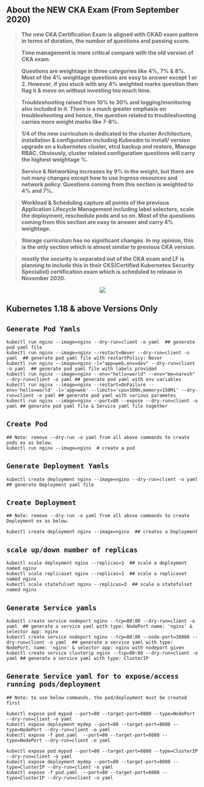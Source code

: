 ## About the NEW CKA Exam (From September 2020)

> **The new CKA Certification Exam is aligned with CKAD exam pattern in terms of duration, the number of questions and passing score.**

> **Time management is more critical compare with the old version of CKA exam.**

> **Questions are weightage in three categories like 4%, 7% & 8%. Most of the 4% weightage questions are easy to answer except 1 or 2. However, if you stuck with any 4% weighted marks question then flag it & move on without investing too much time.**

> **Troubleshooting raised from 10% to 30% and logging/monitoring also included in it. There is a much greater emphasis on troubleshooting and hence, the question related to troubleshooting carries more weight marks like 7-8%.**

> **1/4 of the new curriculum is dedicated to the cluster Architecture, installation & configuration including Kubeadm to install/ version upgrade on a kubernetes cluster, etcd backup and restore, Manage RBAC. Obviously, cluster related configuration questions will carry the highest weightage %.**

> **Service & Networking increases by 9% in the weight, but there are not many changes except how to use Ingress resources and network policy. Questions coming from this section is weighted to 4% and 7%.**

> **Workload & Scheduling capture all points of the previous Application Lifecycle Management including label selectors, scale the deployment, reschedule pods and so on. Most of the questions coming from this section are easy to answer and carry 4% weightage.**

> **Storage curriculum has no significant changes. In my opinion, this is the only section which is almost similar to previous CKA version.**

> **mostly the security is separated out of the CKA exam and LF is planning to include this in their CKS(Certified Kubernetes Security Specialist) certification exam which is scheduled to release in November 2020.**


<p align="center"> <img src="https://github.com/lerndevops/educka/blob/master/static/CKA-Old-vs-New.PNG"> </p>

## Kubernetes 1.18 & above Versions Only

## `Generate Pod Yamls`

```
kubectl run nginx --image=nginx --dry-run=client -o yaml  ## generate pod yaml file
kubectl run nginx --image=nginx --restart=Never --dry-run=client -o yaml  ## generate pod yaml file with restartPolicy: Never
kubectl run nginx --image=nginx -l="app=web,env=dev" --dry-run=client -o yaml  ## generate pod yaml file with labels provided
kubectl run nginx --image=nginx --env="hello=world" --env="me=naresh" --dry-run=client -o yaml ## generate pod yaml with env variables
kubectl run nginx --image=nginx --restart=OnFailure --env='hello=world' -l='app=web' --limits='cpu=100m,memory=150Mi' --dry-run=client -o yaml ## generate pod yaml with various parametes
kubectl run nginx --image=nginx --port=80 --expose --dry-run=client -o yaml ## generate pod yaml file & Service yaml file together
```

## `Create Pod` 

```
## Note: remove --dry-run -o yaml from all above commands to create pods ex as below. 
kubectl run nginx --image=nginx  # create a pod 
```

## `Generate Deployment Yamls`

```
kubectl create deployment nginx --image=nginx --dry-run=client -o yaml  ## generate Deployment yaml file
```

## `Create Deployment` 

```
## Note: remove --dry-run -o yaml from all above commands to create Deployment ex as below. 

kubectl create deployment nginx --image=nginx  ## creates a Deployment 

```

## `scale up/down number of replicas`

```
kubectl scale deployment nginx --replicas=3  ## scale a deployment named nginx 
kubectl scale replicaset nginx --replicas=3  ## scale a replicaset named nginx
kubectl scale statefulset nginx --replicas=3  ## scale a statefulset named nginx
```

## `Generate Service yamls`

```
kubectl create service nodeport nginx --tcp=80:80 --dry-run=client -o yaml  ## generate a service yaml with type: NodePort name: 'nginx' & selector app: nginx
kubectl create service nodeport nginx --tcp=80:80 --node-port=30080 --dry-run=client -o yaml  ## generate a service yaml with type: NodePort, name: 'nginx' & selector app: nginx with nodeport given
kubectl create service clusterip nginx --tcp=80:80 --dry-run=client -o yaml ## generate a service yaml with type: ClusterIP
```

## `Generate Service yaml for to expose/access running pods/deployment`

```
## Note: to use below commands, the pod/deployment must be created first

kubectl expose pod mypod --port=80 --target-port=8080 --type=NodePort --dry-run=client -o yaml
kubectl expose deployment mydep --port=80 --target-port=8080 --type=NodePort --dry-run=client -o yaml 
kubectl expose -f pod.yaml  --port=80 --target-port=8080 --type=NodePort --dry-run=client -o yaml

kubectl expose pod mypod --port=80 --target-port=8080 --type=ClusterIP --dry-run=client -o yaml
kubectl expose deployment mydep --port=80 --target-port=8080 --type=ClusterIP --dry-run=client -o yaml 
kubectl expose -f pod.yaml  --port=80 --target-port=8080 --type=ClusterIP --dry-run=client -o yaml
```


